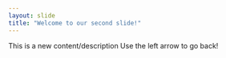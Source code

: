 ```yaml
---
layout: slide
title: "Welcome to our second slide!"
---
```

This is a new content/description
Use the left arrow to go back!